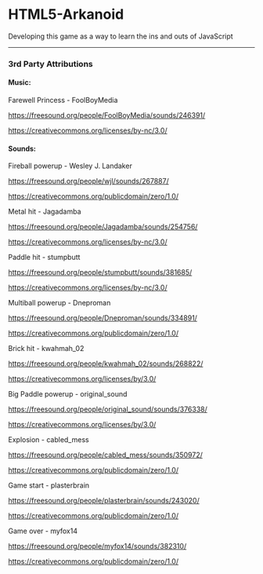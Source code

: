 # HTML5-Arkanoid
Developing this game as a way to learn the ins and outs of JavaScript

---

### 3rd Party Attributions


#### Music:


Farewell Princess - FoolBoyMedia

https://freesound.org/people/FoolBoyMedia/sounds/246391/

https://creativecommons.org/licenses/by-nc/3.0/


#### Sounds:


Fireball powerup - Wesley J. Landaker

https://freesound.org/people/wjl/sounds/267887/

https://creativecommons.org/publicdomain/zero/1.0/


Metal hit - Jagadamba

https://freesound.org/people/Jagadamba/sounds/254756/

https://creativecommons.org/licenses/by-nc/3.0/


Paddle hit - stumpbutt

https://freesound.org/people/stumpbutt/sounds/381685/

https://creativecommons.org/licenses/by-nc/3.0/


Multiball powerup - Dneproman

https://freesound.org/people/Dneproman/sounds/334891/

https://creativecommons.org/publicdomain/zero/1.0/


Brick hit - kwahmah_02

https://freesound.org/people/kwahmah_02/sounds/268822/

https://creativecommons.org/licenses/by/3.0/


Big Paddle powerup - original_sound

https://freesound.org/people/original_sound/sounds/376338/

https://creativecommons.org/licenses/by/3.0/


Explosion - cabled_mess

https://freesound.org/people/cabled_mess/sounds/350972/

https://creativecommons.org/publicdomain/zero/1.0/


Game start - plasterbrain

https://freesound.org/people/plasterbrain/sounds/243020/

https://creativecommons.org/publicdomain/zero/1.0/


Game over - myfox14

https://freesound.org/people/myfox14/sounds/382310/

https://creativecommons.org/publicdomain/zero/1.0/